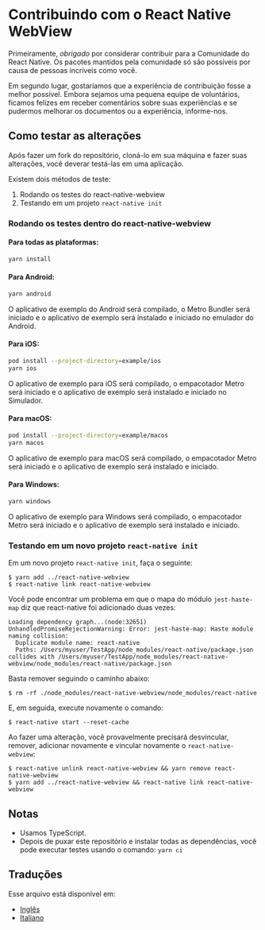 # Contribuindo com o React Native WebView

Primeiramente, _obrigado_ por considerar contribuir para a Comunidade do React Native. Os pacotes mantidos pela comunidade só são possíveis por causa de pessoas incríveis como você.

Em segundo lugar, gostaríamos que a experiência de contribuição fosse a melhor possível. Embora sejamos uma pequena equipe de voluntários, ficamos felizes em receber comentários sobre suas experiências e se pudermos melhorar os documentos ou a experiência, informe-nos.

## Como testar as alterações

Após fazer um fork do repositório, cloná-lo em sua máquina e fazer suas alterações, você deverar testá-las em uma aplicação.

Existem dois métodos de teste:

1. Rodando os testes do react-native-webview
2. Testando em um projeto `react-native init`

### Rodando os testes dentro do react-native-webview

#### Para todas as plataformas:

```sh
yarn install
```

#### Para Android:

```sh
yarn android
```

O aplicativo de exemplo do Android será compilado, o Metro Bundler será iniciado e o aplicativo de exemplo será instalado e iniciado no emulador do Android.

#### Para iOS:

```sh
pod install --project-directory=example/ios
yarn ios
```

O aplicativo de exemplo para iOS será compilado, o empacotador Metro será iniciado e o aplicativo de exemplo será instalado e iniciado no Simulador.

#### Para macOS:

```sh
pod install --project-directory=example/macos
yarn macos
```

O aplicativo de exemplo para macOS será compilado, o empacotador Metro será iniciado e o aplicativo de exemplo será instalado e iniciado.

#### Para Windows:

```sh
yarn windows
```

O aplicativo de exemplo para Windows será compilado, o empacotador Metro será iniciado e o aplicativo de exemplo será instalado e iniciado.

### Testando em um novo projeto `react-native init`

Em um novo projeto `react-native init`, faça o seguinte:

```
$ yarn add ../react-native-webview
$ react-native link react-native-webview
```

Você pode encontrar um problema em que o mapa do módulo `jest-haste-map` diz que react-native foi adicionado duas vezes:

```
Loading dependency graph...(node:32651) UnhandledPromiseRejectionWarning: Error: jest-haste-map: Haste module naming collision:
  Duplicate module name: react-native
  Paths: /Users/myuser/TestApp/node_modules/react-native/package.json collides with /Users/myuser/TestApp/node_modules/react-native-webview/node_modules/react-native/package.json
```

Basta remover seguindo o caminho abaixo:

```
$ rm -rf ./node_modules/react-native-webview/node_modules/react-native
```

E, em seguida, execute novamente o comando:

```
$ react-native start --reset-cache
```

Ao fazer uma alteração, você provavelmente precisará desvincular, remover, adicionar novamente e vincular novamente o `react-native-webview`:

```
$ react-native unlink react-native-webview && yarn remove react-native-webview
$ yarn add ../react-native-webview && react-native link react-native-webview
```

## Notas

- Usamos TypeScript.
- Depois de puxar este repositório e instalar todas as dependências, você pode executar testes usando o comando: `yarn ci`

## Traduções

Esse arquivo está disponível em:

- [Inglês](Contributing.md)
- [Italiano](Contributing.italian.md)
